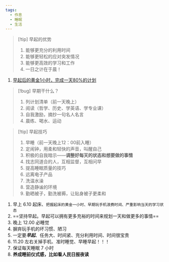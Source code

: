 ```yaml
---
tags:
  - 作息
  - 睡眠
  - 生活
---
```

>[!tip] 早起的优势
>1. 能够更充分的利用时间
>2. 能够更轻松的应对突发情况
>3. 能够更高效的学习和工作
>4. 一日之计在于晨！


1. [早起后的黄金1小时，完成一天80%的计划](https://mp.weixin.qq.com/s?__biz=MzUyNDYyOTg3OQ==&mid=2247489920&idx=1&sn=18d93774f9bc592e769eccef41cb4542&chksm=fa2b3b98cd5cb28eae117f44f96c619a8112d377b7bb1b31fa60ed8f227c15ae80d08a02c988&scene=21#wechat_redirect)


> [!bug] 早期干什么？
> 1. 列计划清单（前一天晚上）
> 2. 阅读（哲学、历史、学英语、学专业课）
> 3. 自我激励，摘抄一句名人名言
> 4. 晨练、喝水、运动

> [!tip] 早起技巧
> 1. 早睡（前一天晚上12：00前入睡）
> 2. 定闹钟，用柔和轻快的声音，叫醒自己
> 3. 积极的自我暗示——**调整好每天的状态和想要做的事情**
> 4. 找志同道合的人，互相监督，互相问早
> 5. 提高睡眠质量的技巧
> 	1. 远离电子产品
> 	2. 洗温水澡
> 	3. 营造静谧的环境
> 	4. 勤晒被子，勤洗被褥，让贴身被子更柔和
1. 早上 6.10 起床、`把握起床的黄金一小时、早期玩手机浪费时间、严重影响当天的学习状态`
2. ==坚持早起。早起可以拥有更多充裕的时间来规划一天和做更多的事情==
4. 晚上 12.00 必睡觉
5. 摒弃玩手机的坏习惯、陋习
6. 一定要***早起***、任务大、时间紧、充分利用时间、时间很宝贵
7. 11.20 左右关掉手机、准时睡觉、早睡早起！！！
8. 保证每天睡眠 7 小时
9. **养成睡前仪式感，比如看人民日报夜读**
